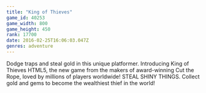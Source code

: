 ```yaml
---
title: "King of Thieves"
game_id: 40253
game_width: 800
game_height: 450
rank: 17700
date: 2016-02-25T16:06:03.047Z
genres: adventure
---
```

Dodge traps and steal gold in this unique platformer. Introducing King of Thieves HTML5, the new game from the makers of award-winning Cut the Rope, loved by millions of players worldwide!
STEAL SHINY THINGS. Collect gold and gems to become the wealthiest thief in the world!